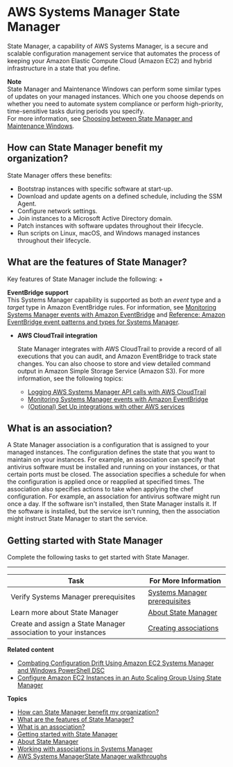 # AWS Systems Manager State Manager<a name="systems-manager-state"></a>

State Manager, a capability of AWS Systems Manager, is a secure and scalable configuration management service that automates the process of keeping your Amazon Elastic Compute Cloud \(Amazon EC2\) and hybrid infrastructure in a state that you define\.

**Note**  
State Manager and Maintenance Windows can perform some similar types of updates on your managed instances\. Which one you choose depends on whether you need to automate system compliance or perform high\-priority, time\-sensitive tasks during periods you specify\.  
For more information, see [Choosing between State Manager and Maintenance Windows](state-manager-vs-maintenance-windows.md)\.

## How can State Manager benefit my organization?<a name="state-manager-benefits"></a>

State Manager offers these benefits:
+ Bootstrap instances with specific software at start\-up\.
+ Download and update agents on a defined schedule, including the SSM Agent\.
+ Configure network settings\.
+ Join instances to a Microsoft Active Directory domain\.
+ Patch instances with software updates throughout their lifecycle\.
+ Run scripts on Linux, macOS, and Windows managed instances throughout their lifecycle\.

## What are the features of State Manager?<a name="state-manager-features"></a>

Key features of State Manager include the following:
+ 

**EventBridge support**  
This Systems Manager capability is supported as both an *event* type and a *target* type in Amazon EventBridge rules\. For information, see [Monitoring Systems Manager events with Amazon EventBridge](monitoring-eventbridge-events.md) and [Reference: Amazon EventBridge event patterns and types for Systems Manager](reference-eventbridge-events.md)\.
+ **AWS CloudTrail integration**

  State Manager integrates with AWS CloudTrail to provide a record of all executions that you can audit, and Amazon EventBridge to track state changes\. You can also choose to store and view detailed command output in Amazon Simple Storage Service \(Amazon S3\)\. For more information, see the following topics:
  + [Logging AWS Systems Manager API calls with AWS CloudTrail](monitoring-cloudtrail-logs.md)
  + [Monitoring Systems Manager events with Amazon EventBridge](monitoring-eventbridge-events.md)
  + [\(Optional\) Set Up integrations with other AWS services](setup-integrations.md)

## What is an association?<a name="state-manager-association-what-is"></a>

A State Manager association is a configuration that is assigned to your managed instances\. The configuration defines the state that you want to maintain on your instances\. For example, an association can specify that antivirus software must be installed and running on your instances, or that certain ports must be closed\. The association specifies a schedule for when the configuration is applied once or reapplied at specified times\. The association also specifies actions to take when applying the chef configuration\. For example, an association for antivirus software might run once a day\. If the software isn't installed, then State Manager installs it\. If the software is installed, but the service isn't running, then the association might instruct State Manager to start the service\.

## Getting started with State Manager<a name="state-manager-getting-started"></a>

Complete the following tasks to get started with State Manager\.


****  

| Task | For More Information | 
| --- | --- | 
|  Verify Systems Manager prerequisites  |  [Systems Manager prerequisites](systems-manager-prereqs.md)  | 
|  Learn more about State Manager  |  [About State Manager](sysman-state-about.md)  | 
|  Create and assign a State Manager association to your instances  |  [Creating associations](sysman-state-assoc.md)  | 

**Related content**
+ [Combating Configuration Drift Using Amazon EC2 Systems Manager and Windows PowerShell DSC](http://aws.amazon.com/blogs/mt/combating-configuration-drift-using-amazon-ec2-systems-manager-and-windows-powershell-dsc/)
+ [Configure Amazon EC2 Instances in an Auto Scaling Group Using State Manager](http://aws.amazon.com/blogs/mt/configure-amazon-ec2-instances-in-an-auto-scaling-group-using-state-manager/)

**Topics**
+ [How can State Manager benefit my organization?](#state-manager-benefits)
+ [What are the features of State Manager?](#state-manager-features)
+ [What is an association?](#state-manager-association-what-is)
+ [Getting started with State Manager](#state-manager-getting-started)
+ [About State Manager](sysman-state-about.md)
+ [Working with associations in Systems Manager](systems-manager-associations.md)
+ [AWS Systems ManagerState Manager walkthroughs](sysman-state-walk.md)